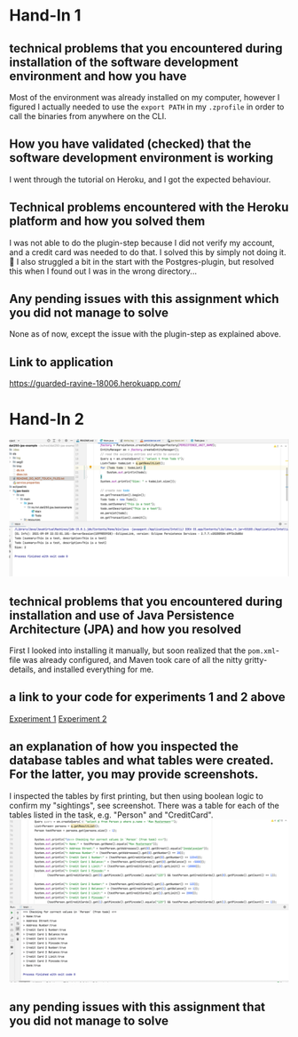 # Hand-In 1
                                                                                  
## technical problems that you encountered during installation of the software development environment and how you have 
Most of the environment was already installed on my computer, however I figured I actually needed to use the `export PATH` in my `.zprofile` in order to call the binaries from anywhere on the CLI.
                                                                                  
## How you have validated (checked) that the software development environment is working
I went through the tutorial on Heroku, and I got the expected behaviour.          
                                                                                  
## Technical problems encountered with the Heroku platform and how you solved them
I was not able to do the plugin-step because I did not verify my account, and a credit card was needed to do that.
I solved this by simply not doing it. :slightly_smiling_face: I also struggled a bit in the start with the Postgres-plugin, but resolved this when I found out I was in the wrong directory...                    
                                                                                  
## Any pending issues with this assignment which you did not manage to solve   
None as of now, except the issue with the plugin-step as explained above.                                                                    
                                                                                  
## Link to application                                                            
https://guarded-ravine-18006.herokuapp.com/

# Hand-In 2

![Screenshot of generated dbs](table_out.png)

## technical problems that you encountered during installation and use of Java Persistence Architecture (JPA) and how you resolved
First I looked into installing it manually, but soon realized that the `pom.xml`-file was already configured, and Maven took care of all the nitty gritty-details, and installed everything for me.

## a link to your code for experiments 1 and 2 above
[Experiment 1](https://github.com/larsuib/dat250-experiment-2-1)
[Experiment 2](https://github.com/larsuib/dat250-experiment-2-2)

## an explanation of how you inspected the database tables and what tables were created. For the latter, you may provide screenshots.
I inspected the tables by first printing, but then using boolean logic to confirm my "sightings", see screenshot. There was a table for each of the tables listed in the task, e.g. "Person" and "CreditCard".
![](testing.png)

## any pending issues with this assignment that you did not manage to solve
